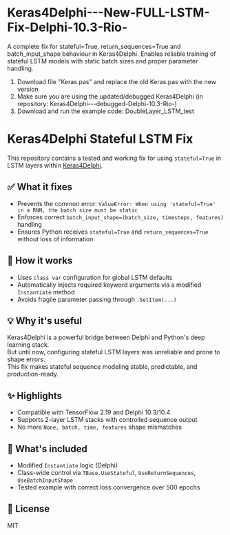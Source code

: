 # Keras4Delphi---New-FULL-LSTM-Fix-Delphi-10.3-Rio-
A complete fix for stateful=True, return_sequences=True and batch_input_shape behaviour in Keras4Delphi. Enables reliable training of stateful LSTM models with static batch sizes and proper parameter handling.

1.  Download file "Keras.pas" and replace the old Keras.pas with the new version
2.  Make sure you are using the updated/debugged Keras4Delphi (in repository: Keras4Delphi---debugged-Delphi-10.3-Rio-)
3.  Download and run the example code: DoubleLayer_LSTM_test


# Keras4Delphi Stateful LSTM Fix

This repository contains a tested and working fix for using `stateful=True` in LSTM layers within [Keras4Delphi](https://github.com/Pigrecos/Keras4Delphi).

## ✅ What it fixes

- Prevents the common error: `ValueError: When using 'stateful=True' in a RNN, the batch size must be static`
- Enforces correct `batch_input_shape=(batch_size, timesteps, features)` handling
- Ensures Python receives `stateful=True` and `return_sequences=True` without loss of information

## 🔧 How it works

- Uses `class var` configuration for global LSTM defaults
- Automatically injects required keyword arguments via a modified `Instantiate` method
- Avoids fragile parameter passing through `.SetItem(...)`

## 💡 Why it's useful

Keras4Delphi is a powerful bridge between Delphi and Python's deep learning stack.  
But until now, configuring stateful LSTM layers was unreliable and prone to shape errors.  
This fix makes stateful sequence modeling stable, predictable, and production-ready.

## ✨ Highlights

- Compatible with TensorFlow 2.19 and Delphi 10.3/10.4
- Supports 2-layer LSTM stacks with controlled sequence output
- No more `None, batch, time, features` shape mismatches

## 📂 What's included

- Modified `Instantiate` logic (Delphi)
- Class-wide control via `TBase.UseStateful`, `UseReturnSequences`, `UseBatchInputShape`
- Tested example with correct loss convergence over 500 epochs

## 📜 License

MIT
